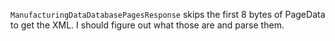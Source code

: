 ```ManufacturingDataDatabasePagesResponse``` skips the first 8 bytes of PageData to get the XML. I should figure out what those are and parse them.
